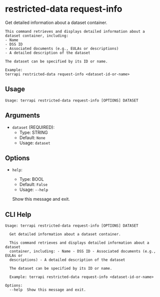 
# restricted-data request-info

Get detailed information about a dataset container.

    This command retrieves and displays detailed information about a dataset container, including:
    - Name
    - DSS ID
    - Associated documents (e.g., EULAs or descriptions)
    - A detailed description of the dataset

    The dataset can be specified by its ID or name.

    Example:
    terrapi restricted-data request-info <dataset-id-or-name>
    

## Usage

```
Usage: terrapi restricted-data request-info [OPTIONS] DATASET
```

## Arguments

* `dataset` (REQUIRED):
    * Type: STRING
    * Default: `None`
    * Usage: `dataset`


## Options

* `help`:
    * Type: BOOL
    * Default: `False`
    * Usage: `--help`

    Show this message and exit.



## CLI Help

```
Usage: terrapi restricted-data request-info [OPTIONS] DATASET

  Get detailed information about a dataset container.

  This command retrieves and displays detailed information about a dataset
  container, including: - Name - DSS ID - Associated documents (e.g., EULAs or
  descriptions) - A detailed description of the dataset

  The dataset can be specified by its ID or name.

  Example: terrapi restricted-data request-info <dataset-id-or-name>

Options:
  --help  Show this message and exit.
```

